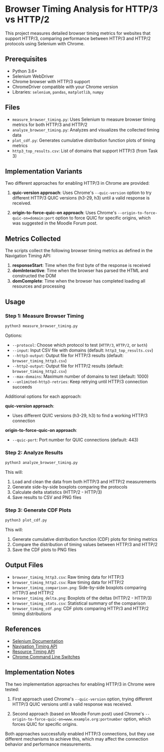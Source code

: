 # Browser Timing Analysis for HTTP/3 vs HTTP/2

This project measures detailed browser timing metrics for websites that support HTTP/3, comparing performance between HTTP/3 and HTTP/2 protocols using Selenium with Chrome.

## Prerequisites

- Python 3.6+
- Selenium WebDriver
- Chrome browser with HTTP/3 support
- ChromeDriver compatible with your Chrome version
- Libraries: `selenium`, `pandas`, `matplotlib`, `numpy`

## Files

- `measure_browser_timing.py`: Uses Selenium to measure browser timing metrics for both HTTP/3 and HTTP/2
- `analyze_browser_timing.py`: Analyzes and visualizes the collected timing data
- `plot_cdf.py`: Generates cumulative distribution function plots of timing metrics
- `http3_top_results.csv`: List of domains that support HTTP/3 (from Task 3)

## Implementation Variants

Two different approaches for enabling HTTP/3 in Chrome are provided:

1. **quic-version approach**: Uses Chrome's `--quic-version` option to try different HTTP/3 QUIC versions (h3-29, h3) until a valid response is received.

2. **origin-to-force-quic-on approach**: Uses Chrome's `--origin-to-force-quic-on=domain:port` option to force QUIC for specific origins, which was suggested in the Moodle Forum post.

## Metrics Collected

The scripts collect the following browser timing metrics as defined in the Navigation Timing API:

1. **responseStart**: Time when the first byte of the response is received
2. **domInteractive**: Time when the browser has parsed the HTML and constructed the DOM
3. **domComplete**: Time when the browser has completed loading all resources and processing

## Usage

### Step 1: Measure Browser Timing

```bash
python3 measure_browser_timing.py
```

Options:
- `--protocol`: Choose which protocol to test (`HTTP/3`, `HTTP/2`, or `both`)
- `--input`: Input CSV file with domains (default: `http3_top_results.csv`)
- `--http3-output`: Output file for HTTP/3 results (default: `browser_timing_http3.csv`)
- `--http2-output`: Output file for HTTP/2 results (default: `browser_timing_http2.csv`)
- `--max-domains`: Maximum number of domains to test (default: 1000)
- `--unlimited-http3-retries`: Keep retrying until HTTP/3 connection succeeds

Additional options for each approach:

**quic-version approach**:
- Uses different QUIC versions (h3-29, h3) to find a working HTTP/3 connection

**origin-to-force-quic-on approach**:
- `--quic-port`: Port number for QUIC connections (default: 443)

### Step 2: Analyze Results

```bash
python3 analyze_browser_timing.py
```

This will:
1. Load and clean the data from both HTTP/3 and HTTP/2 measurements
2. Generate side-by-side boxplots comparing the protocols
3. Calculate delta statistics (HTTP/2 - HTTP/3)
4. Save results to CSV and PNG files

### Step 3: Generate CDF Plots

```bash
python3 plot_cdf.py
```

This will:
1. Generate cumulative distribution function (CDF) plots for timing metrics
2. Compare the distribution of timing values between HTTP/3 and HTTP/2
3. Save the CDF plots to PNG files

## Output Files

- `browser_timing_http3.csv`: Raw timing data for HTTP/3
- `browser_timing_http2.csv`: Raw timing data for HTTP/2
- `browser_timing_comparison.png`: Side-by-side boxplots comparing HTTP/3 and HTTP/2
- `browser_timing_delta.png`: Boxplots of the deltas (HTTP/2 - HTTP/3)
- `browser_timing_stats.csv`: Statistical summary of the comparison
- `browser_timing_cdf.png`: CDF plots comparing HTTP/3 and HTTP/2 timing distributions

## References

- [Selenium Documentation](https://www.selenium.dev/)
- [Navigation Timing API](https://www.w3.org/TR/navigation-timing-2/)
- [Resource Timing API](https://www.w3.org/TR/resource-timing-2/)
- [Chrome Command Line Switches](https://peter.sh/experiments/chromium-command-line-switches/)

## Implementation Notes

The two implementation approaches for enabling HTTP/3 in Chrome were tested:

1. First approach used Chrome's `--quic-version` option, trying different HTTP/3 QUIC versions until a valid response was received.

2. Second approach (based on Moodle Forum post) used Chrome's `--origin-to-force-quic-on=www.example.org:portnumber` option, which forces QUIC for specific origins.

Both approaches successfully enabled HTTP/3 connections, but they use different mechanisms to achieve this, which may affect the connection behavior and performance measurements.

